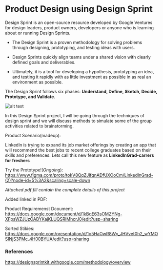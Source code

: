 # Product Design using Design Sprint

Design Sprint is an open-source resource developed by Google Ventures for design leaders, product owners, developers or anyone who is learning about or running Design Sprints.


* The Design Sprint is a proven methodology for solving problems through designing, prototyping, and testing ideas with users. 

* Design Sprints quickly align teams under a shared vision with clearly defined goals and deliverables. 

* Ultimately, it is a tool for developing a hypothesis, prototyping an idea, and testing it rapidly with as little investment as possible in as real an environment as possible.

The Design Sprint follows six phases: **Understand, Define, Sketch, Decide, Prototype, and Validate**.

![alt text](https://designsprintkit.withgoogle.com/assets/img/method/sprint-framework-with-methods.png) 


In this Design Sprint project, I will be going through the techniques of design sprint and we will discuss methods to simulate some of the group activities related to brainstorming.

Product Scenario(madeup):

LinkedIn is trying to expand its job market offerings by creating an app that will recommend the best jobs to recent college graduates based on their skills and preferences.
Lets call this new feature as **LinkedInGrad-carrers for freshers**

Try the Prototype!(*Ongoing*): https://www.figma.com/proto/tokV8QqZJlfqnADfUXOoCm/LinkedInGrad-(2)?node-id=5%3A2&scaling=scale-down

*Attached pdf fill contain the complete details of this project*

Added linked in PDF:

Product Requiremenst Dcoument: https://docs.google.com/document/d/1kBqE63sOMZYNg-XFpsWZJUzOABYKajKLUQSRIMhcrJ0/edit?usp=sharing

Sorted Stikies: https://docs.google.com/presentation/d/1o5HaOwR8Wy_JHVvet0h2_wYMOSINjS3PMc_4H00BYUA/edit?usp=sharing


### References

https://designsprintkit.withgoogle.com/methodology/overview
